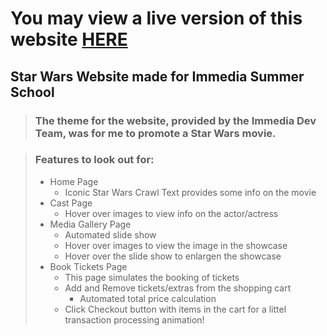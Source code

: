 # **You may view a live version of this website [HERE](https://jauhaar.github.io/SummerSchool_StarWarsWebsite/)**

## Star Wars Website made for Immedia Summer School

> ### The theme for the website, provided by the Immedia Dev Team, was for me to promote a Star Wars movie.

> ### Features to look out for:
>
> - Home Page
>   - Iconic Star Wars Crawl Text provides some info on the movie
> - Cast Page
>   - Hover over images to view info on the actor/actress
> - Media Gallery Page
>   - Automated slide show
>   - Hover over images to view the image in the showcase
>   - Hover over the slide show to enlargen the showcase
> - Book Tickets Page
>   - This page simulates the booking of tickets
>   - Add and Remove tickets/extras from the shopping cart
>     - Automated total price calculation
>   - Click Checkout button with items in the cart for a littel transaction processing animation!
